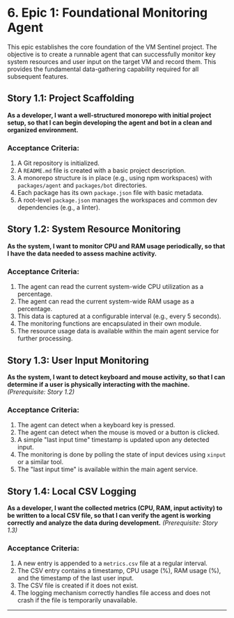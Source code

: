 # 6. Epic 1: Foundational Monitoring Agent

This epic establishes the core foundation of the VM Sentinel project. The objective is to create a runnable agent that can successfully monitor key system resources and user input on the target VM and record them. This provides the fundamental data-gathering capability required for all subsequent features.

## Story 1.1: Project Scaffolding

**As a developer, I want a well-structured monorepo with initial project setup, so that I can begin developing the agent and bot in a clean and organized environment.**

### Acceptance Criteria:

1.  A Git repository is initialized.
2.  A `README.md` file is created with a basic project description.
3.  A monorepo structure is in place (e.g., using npm workspaces) with `packages/agent` and `packages/bot` directories.
4.  Each package has its own `package.json` file with basic metadata.
5.  A root-level `package.json` manages the workspaces and common dev dependencies (e.g., a linter).

## Story 1.2: System Resource Monitoring

**As the system, I want to monitor CPU and RAM usage periodically, so that I have the data needed to assess machine activity.**

### Acceptance Criteria:

1.  The agent can read the current system-wide CPU utilization as a percentage.
2.  The agent can read the current system-wide RAM usage as a percentage.
3.  This data is captured at a configurable interval (e.g., every 5 seconds).
4.  The monitoring functions are encapsulated in their own module.
5.  The resource usage data is available within the main agent service for further processing.

## Story 1.3: User Input Monitoring

**As the system, I want to detect keyboard and mouse activity, so that I can determine if a user is physically interacting with the machine.**
*(Prerequisite: Story 1.2)*

### Acceptance Criteria:

1.  The agent can detect when a keyboard key is pressed.
2.  The agent can detect when the mouse is moved or a button is clicked.
3.  A simple "last input time" timestamp is updated upon any detected input.
4.  The monitoring is done by polling the state of input devices using `xinput` or a similar tool.
5.  The "last input time" is available within the main agent service.

## Story 1.4: Local CSV Logging

**As a developer, I want the collected metrics (CPU, RAM, input activity) to be written to a local CSV file, so that I can verify the agent is working correctly and analyze the data during development.**
*(Prerequisite: Story 1.3)*

### Acceptance Criteria:

1.  A new entry is appended to a `metrics.csv` file at a regular interval.
2.  The CSV entry contains a timestamp, CPU usage (%), RAM usage (%), and the timestamp of the last user input.
3.  The CSV file is created if it does not exist.
4.  The logging mechanism correctly handles file access and does not crash if the file is temporarily unavailable.

---